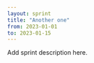 ```yaml
---
layout: sprint
title: "Another one"
from: 2023-01-01
to: 2023-01-15
---
```

Add sprint description here.
